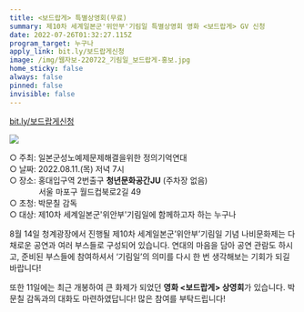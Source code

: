 ```yaml
---
title: <보드랍게> 특별상영회(무료)
summary: 제10차 세계일본군'위안부'기림일 특별상영회 영화 <보드랍게> GV 신청
date: 2022-07-26T01:32:27.115Z
program_target: 누구나
apply_link: bit.ly/보드랍게신청
image: /img/웹자보-220722_기림일_보드랍게-홍보.jpg
home_sticky: false
always: false
pinned: false
invisible: false
---
```

[bit.ly/보드랍게신청](bit.ly/보드랍게신청)

![](/img/웹자보-220722_기림일_보드랍게-홍보.jpg)

○ 주최: 일본군성노예제문제해결을위한 정의기억연대\
○ 날짜: 2022.08.11.(목) 저녁 7시\
○ 장소: 홍대입구역 2번출구 **청년문화공간JU** (주차장 없음)\
             서울 마포구 월드컵북로2길 49\
○ 초청: 박문칠 감독\
○ 대상: 제10차 세계일본군'위안부'기림일에 함께하고자 하는 누구나



8월 14일 청계광장에서 진행될 제10차 세계일본군’위안부’기림일 기념 나비문화제는 다채로운 공연과 여러 부스들로 구성되어 있습니다. 연대의 마음을 담아 공연 관람도 하시고, 준비된 부스들에 참여하셔서 ‘기림일’의 의미를 다시 한 번 생각해보는 기회가 되길 바랍니다!

또한 11일에는 최근 개봉하여 큰 화제가 되었던 **영화 <보드랍게> 상영회**가 있습니다. 박문칠 감독과의 대화도 마련하였답니다! 많은 참여를 부탁드립니다!